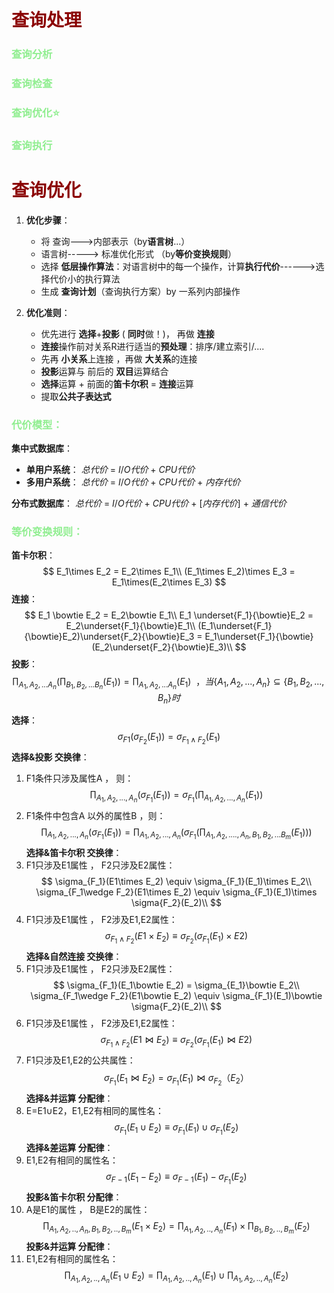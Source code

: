# <font color = "Darkred">查询处理</font>
### <font color ="LightGreen">**查询分析**</font>

### <font color ="LightGreen">**查询检查**</font>

### <font color ="LightGreen">**查询优化**⭐</font>

### <font color ="LightGreen">**查询执行** </font>


# <font color = "Darkred">查询优化</font>
1. **优化步骤**：
   - 将 查询--->内部表示（by**语言树**...）
   - 语言树-----> 标准优化形式 （by**等价变换规则**）
   - 选择 **低层操作算法**：对语言树中的每一个操作，计算**执行代价**------>选择代价小的执行算法
   - 生成 **查询计划**（查询执行方案）by 一系列内部操作

2. **优化准则**：
   - 优先进行 **选择**+**投影** ( **同时**做！)， 再做 **连接**
   - **连接**操作前对关系R进行适当的**预处理**：排序/建立索引/....
   - 先再 **小关系**上连接 ，再做 **大关系**的连接
   - **投影**运算与 前后的 **双目**运算结合
   - **选择**运算 + 前面的**笛卡尔积** = **连接**运算
   - 提取**公共子表达式**

### <font color ="LightGreen">**代价模型**：</font>
**集中式数据库**：
   - **单用户系统**： $总代价~=~I/O代价~+~CPU代价$
   - **多用户系统**： $总代价~=~I/O代价~+~CPU代价~+~内存代价$

**分布式数据库**： $总代价~=~I/O代价~+~CPU代价~+~[内存代价]~+~通信代价$
   
### <font color ="LightGreen">**等价变换规则**：</font>
**笛卡尔积**：
$$
E_1\times E_2 = E_2\times E_1\\
(E_1\times E_2)\times E_3 = E_1\times(E_2\times E_3)
$$
**连接**：
$$
E_1 \bowtie E_2 = E_2\bowtie E_1\\
E_1 \underset{F_1}{\bowtie}E_2 = E_2\underset{F_1}{\bowtie}E_1\\
(E_1\underset{F_1}{\bowtie}E_2)\underset{F_2}{\bowtie}E_3 = E_1\underset{F_1}{\bowtie}(E_2\underset{F_2}{\bowtie}E_3)\\
$$
**投影**：
$$
\prod_{A_1,A_2,...A_n}(\prod_{B_1,B_2,...B_n}(E_1)) = \prod_{A_1,A_2,...A_n}(E_1)~~，当\{A_1,A_2,...,A_n\}\subseteq\{B_1,B_2,...,B_n\}时
$$

**选择**：
$$
\sigma_{F1}(\sigma_{F_2}(E_1)) = \sigma_{F_1\wedge F_2}(E_1)
$$
**选择&投影 交换律**：
1. F1条件只涉及属性A ， 则：
$$
\prod_{A_1,A_2,...,A_n}(\sigma_{F_1}(E_1)) = \sigma_{F_1}(\prod_{A_1,A_2,...,A_n}(E_1))
$$
2. F1条件中包含A 以外的属性B ，则：
$$
\prod_{A_1,A_2,...,A_n}(\sigma_{F_1}(E_1)) =\prod_{A_1,A_2,...,A_n}(\sigma_{F_1}(\prod_{A_1,A_2,....,A_n,B_1,B_2,...B_m}(E_1))) 
$$
**选择&笛卡尔积 交换律**：
1. F1只涉及E1属性 ， F2只涉及E2属性：
$$
\sigma_{F_1}(E1\times E_2) \equiv \sigma_{F_1}(E_1)\times E_2\\
\sigma_{F_1\wedge F_2}(E1\times E_2) \equiv \sigma_{F_1}(E_1)\times \sigma{F_2}(E_2)\\
$$
2. F1只涉及E1属性 ， F2涉及E1,E2属性：
$$
\sigma_{F_1\wedge F_2}(E1\times E_2) \equiv \sigma_{F_2}(\sigma_{F_1}(E_1)\times E2)
$$
**选择&自然连接 交换律**：
1. F1只涉及E1属性 ， F2只涉及E2属性：
$$
\sigma_{F_1}(E_1\bowtie E_2) = \sigma_{E_1}\bowtie E_2\\
\sigma_{F_1\wedge F_2}(E1\bowtie E_2) \equiv \sigma_{F_1}(E_1)\bowtie \sigma{F_2}(E_2)\\
$$
2.  F1只涉及E1属性 ， F2涉及E1,E2属性：
$$
\sigma_{F_1\wedge F_2}(E1\bowtie E_2) \equiv \sigma_{F_2}(\sigma_{F_1}(E_1)\bowtie E2)
$$
3. F1只涉及E1,E2的公共属性：
$$
\sigma_{F_1}(E_1\bowtie E_2) = \sigma_{F_1}(E_1)\bowtie\sigma_{F_2}（E_2）
$$
**选择&并运算 分配律**：
1. E=E1∪E2，E1,E2有相同的属性名：
$$
\sigma_{F_1}(E_1\cup E_2) \equiv \sigma_{F_1}(E_1)\cup\sigma_{F_1}(E_2)
$$
**选择&差运算 分配律**：
1. E1,E2有相同的属性名：
$$
\sigma_{F-1}(E_1 - E_2) \equiv \sigma_{F-1}(E_1)  -  \sigma_{F_1}(E_2)
$$
**投影&笛卡尔积 分配律**：
1. A是E1的属性 ， B是E2的属性：
$$
\prod_{A_1,A_2,..,A_n,B_1,B_2,..,B_m}(E_1\times E_2) = \prod_{A_1,A_2,..,A_n}(E_1) \times \prod_{B_1,B_2,..,B_m}(E_2)
$$
**投影&并运算 分配律**：
1. E1,E2有相同的属性名：
$$
\prod_{A_1,A_2,..,A_n}(E_1\cup E_2) = \prod_{A_1,A_2,..,A_n}(E_1)\cup\prod_{A_1,A_2,..,A_n}(E_2)
$$